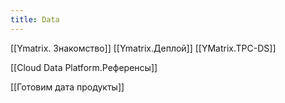 ```yaml
---
title: Data
---
```

[[Ymatrix. Знакомство]]
[[Ymatrix.Деплой]]
[[YMatrix.TPC-DS]]

[[Cloud Data Platform.Референсы]]

[[Готовим дата продукты]]









